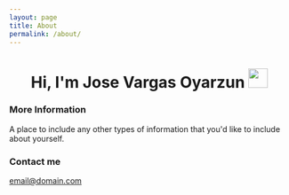```yaml
---
layout: page
title: About
permalink: /about/
---
```


<h1 align="center"><b>Hi, I'm Jose Vargas Oyarzun</b> <img src="https://media.giphy.com/media/hvRJCLFzcasrR4ia7z/giphy.gif" width="35"></h1>

### More Information

A place to include any other types of information that you'd like to include about yourself.

### Contact me

[email@domain.com](mailto:email@domain.com)
